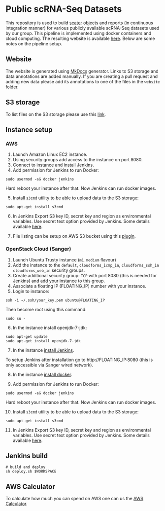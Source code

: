 # Public scRNA-Seq Datasets

This repository is used to build [scater](http://bioconductor.org/packages/scater/) objects and reports (in continuous integration manner) for various publicly available scRNA-Seq datasets used by our group. This pipeline is implemented using docker containers and cloud computing. The resulting website is available [here](https://hemberg-lab.github.io/scRNA.seq.datasets/). Below are some notes on the pipeline setup.

## Website

The website is generated using [MkDocs](http://www.mkdocs.org/) generator. Links to S3 storage and data annotations are added manually. If you are creating a pull request and adding new data please add its annotations to one of the files in the `website` folder.

## S3 storage

To list files on the S3 storage please use this [link](https://scrnaseq-public-datasets.s3.amazonaws.com/index.html).

## Instance setup

### AWS

1. Launch Amazon Linux EC2 instance.
2. Using security groups add access to the instance on port 8080.
3. Connect to instance and [install Jenkins](http://sanketdangi.com/post/62715793234/install-configure-jenkins-on-amazon-linux).
4. Add permission for Jenkins to run Docker:
```
sudo usermod -aG docker jenkins
```

Hard reboot your instance after that. Now Jenkins can run docker images.

5. Install `s3cmd` utility to be able to upload data to the S3 storage:
```
sudo apt-get install s3cmd
```

6. In Jenkins Export S3 key ID, secret key and region as environmental variables. Use secret text option provided by Jenkins. Some details available [here](http://serverfault.com/questions/724730/unable-to-use-aws-cli-in-jenkins-due-to-unable-to-locate-credentials-error).

7. File listing can be setup on AWS S3 bucket using this [plugin](https://github.com/rufuspollock/s3-bucket-listing).


### OpenStack Cloud (Sanger)

1. Launch Ubuntu Trusty instance (`m1.medium` flavour)
2. Add the instance to the `default`, `cloudforms_icmp_in`, `cloudforms_ssh_in` `cloudforms_web_in` security groups.
3. Create additional security group: `TCP` with port 8080 (this is needed for Jenkins) and add your instance to this group.
4. Associate a floating IP (FLOATING_IP) number with your instance.
5. Login to instance:
```
ssh -i ~/.ssh/your_key.pem ubuntu@FLOATING_IP
```
Then become root using this command:
```
sudo su -
```
6. In the instance install openjdk-7-jdk:
```
sudo apt-get update
sudo apt-get install openjdk-7-jdk
```
7. In the instance [install Jenkins](https://wiki.jenkins-ci.org/display/JENKINS/Installing+Jenkins+on+Ubuntu).

To setup Jenkins after installation go to http://FLOATING_IP:8080 (this is only accessible via Sanger wired network).

8. In the instance [install docker](https://docs.docker.com/engine/installation/linux/ubuntu/). 

9. Add permission for Jenkins to run Docker:
```
sudo usermod -aG docker jenkins
```

Hard reboot your instance after that. Now Jenkins can run docker images.

10. Install `s3cmd` utility to be able to upload data to the S3 storage:
```
sudo apt-get install s3cmd
```

11. In Jenkins Export S3 key ID, secret key and region as environmental variables. Use secret text option provided by Jenkins. Some details available [here](http://serverfault.com/questions/724730/unable-to-use-aws-cli-in-jenkins-due-to-unable-to-locate-credentials-error).

## Jenkins build

```
# build and deploy
sh deploy.sh $WORKSPACE
```

## AWS Calculator

To calculate how much you can spend on AWS one can us the [AWS Calculator](https://calculator.s3.amazonaws.com/index.html).
